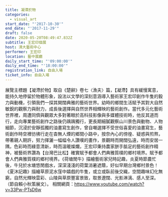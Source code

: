 ```yaml
---
title: 凝滯於物
categories:
  - visual_art
start_date: "'2017-10-30'"
end_date: "'2017-11-29'"
draft: false
date: 2020-05-20T08:49:47.832Z
subtitle: 王宏印個展
host: 清大藝術中心
performer: 王宏印
location: 藝中展廳
daily_start_time: "'09:00:00'"
daily_end_time: "'18:00:00'"
registration_link: 自由入場
ticket_info: 自由入場
---
```


展覽主標題【凝滯於物】取自《楚辭》卷七〈漁夫〉篇，【凝滯】具有緩慢寓意，能持久地停留於物體形象，設法以文學的深刻意涵導入藝術家王宏印創作牛隻的毅力與動機，引領我們一探其開闊典雅的藝術世界。幼時的鄉間生活賦予其對大自然敏銳的觀察力與耐力，成長後選擇與自然世界相輝映的藝術創作。當代多元化藝術世界裡，周遭同儕與觀眾大多對著眼於高科技影像與多媒體技術時，他反其道而行，走向專業藝術創作之路後仍踽踽獨行，更長期細膩觀察山川景色與動物、人物細節，沉浸於安靜孤獨的油畫寫生創作，曾自嘲選擇不受世俗喜愛的油畫寫生，藝術創作時空裡彷彿行走在杳無人煙的鄉間小路中，按奈內心的徬徨、疑惑與煎熬，帶著親人期許，努力揮灑一幅幅令人讚嘆的畫作，景觀時而開闊弘遠，時而安居一隅，色彩時而綠意清新，時而溫暖燦爛，王宏印秉持農家胼手胝足的藝術創作精神，被藝術界讚為【台灣巴比松】確實賦予都會人們典雅質樸的鄉村境界。賦予都會人們典雅質樸的鄉村境界。《荷塘閒牛》描繪藝術家兒時記趣，炎夏時節農忙後，牛兒於水塘悠閒戲水，深深淺淺的荷葉消暑遮蔭，好似早期台灣鄉村景色！《夏沐記趣》描繪草原泥水窪中嬉戲的牛隻，或立或臥前後交織，空間趣味幻化無窮，自然光輝映雲彩、山陵與草原豐富景致，取景遼闊、光影淋漓、感人至深。（節自賴小秋策展文）。 相關網頁：https://www.youtube.com/watch?v=33Pw-PTsD6w